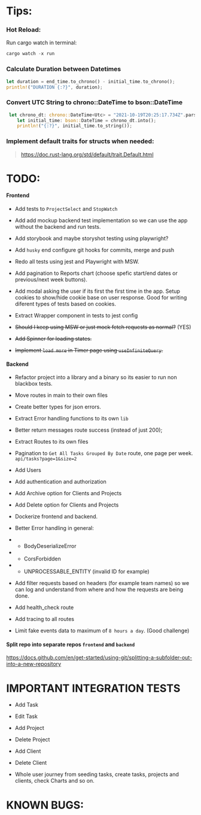 # Tips:

### Hot Reload:

Run cargo watch in terminal:

```rs
cargo watch -x run
```

### Calculate Duration between Datetimes

```rs
let duration = end_time.to_chrono() - initial_time.to_chrono();
println!("DURATION {:?}", duration);
```

### Convert UTC String to chrono::DateTime<Utc> to bson::DateTime

```rs
 let chrono_dt: chrono::DateTime<Utc> = "2021-10-19T20:25:17.734Z".parse().unwrap();
    let initial_time: bson::DateTime = chrono_dt.into();
    println!("{:?}", initial_time.to_string());
```

### Implement default traits for structs when needed:

> https://doc.rust-lang.org/std/default/trait.Default.html

# TODO:

#### Frontend

- Add tests to `ProjectSelect` and `StopWatch`
- Add add mockup backend test implementation so we can use the app without the backend and run tests.
- Add storybook and maybe storyshot testing using playwright?
- Add `husky` end configure git hooks for commits, merge and push

- Redo all tests using jest and Playwright with MSW.
- Add pagination to Reports chart (choose spefic start/end dates or previous/next week buttons).
- Add modal asking the user if its first the first time in the app.
  Setup cookies to show/hide cookie base on user response. Good for writing diferent types of tests based on cookies.
- Extract Wrapper component in tests to jest config
- ~~Should I keep using MSW or just mock fetch requests as normal?~~ (YES)
- ~~Add Spinner for loading states.~~
- ~~Implement `load more` in Timer page using `useInfiniteQuery`.~~

#### Backend

- Refactor project into a library and a binary so its easier to run non blackbox tests.

- Move routes in main to their own files
- Create better types for json errors.
- Extract Error handling functions to its own `lib`
- Better return messages route success (instead of just 200);
- Extract Routes to its own files
- Pagination to `Get All Tasks Grouped By Date` route, one page per week. `api/tasks?page=1&size=2`
- Add Users
- Add authentication and authorization
- Add Archive option for Clients and Projects
- Add Delete option for Clients and Projects
- Dockerize frontend and backend.
- Better Error handling in general:
- - BodyDeserializeError
- - CorsForbidden
- - UNPROCESSABLE_ENTITY (invalid ID for example)

- Add filter requests based on headers (for example team names) so we can log and understand from where and how the requests are being done.
- Add health_check route
- Add tracing to all routes

- Limit fake events data to maximum of `8 hours a day`. (Good challenge)

#### Split repo into separate repos `frontend` and `backend`

https://docs.github.com/en/get-started/using-git/splitting-a-subfolder-out-into-a-new-repository

# IMPORTANT INTEGRATION TESTS

- Add Task
- Edit Task
- Add Project
- Delete Project
- Add Client
- Delete Client

- Whole user journey from seeding tasks, create tasks, projects and clients, check Charts and so on.

# KNOWN BUGS:
